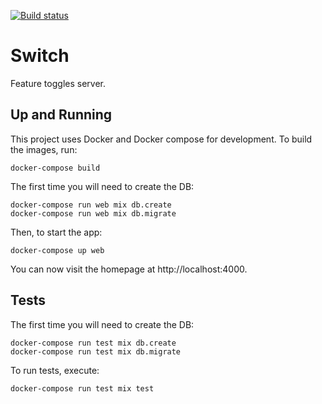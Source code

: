 [![Build status](https://badge.buildkite.com/9b42047cbaa0218d9dc06b7234103e36e99be7b91c9b7d9f51.svg)](https://buildkite.com/rea/flatmates-switch)

# Switch
Feature toggles server.

## Up and Running
This project uses Docker and Docker compose for development. To build the images, run:

```
docker-compose build
```

The first time you will need to create the DB:

```
docker-compose run web mix db.create
docker-compose run web mix db.migrate
```

Then, to start the app:

```
docker-compose up web
```

You can now visit the homepage at http://localhost:4000.

## Tests
The first time you will need to create the DB:

```
docker-compose run test mix db.create
docker-compose run test mix db.migrate
```

To run tests, execute:

```
docker-compose run test mix test
```
